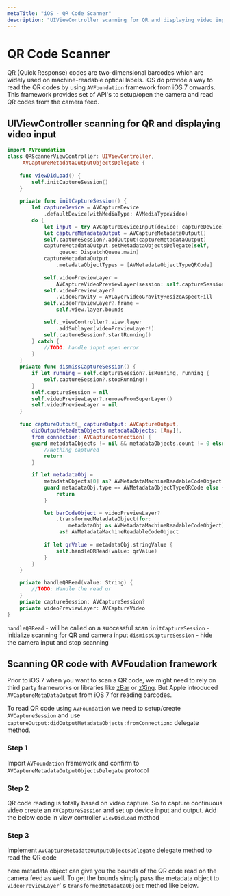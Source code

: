 ```yaml
---
metaTitle: "iOS - QR Code Scanner"
description: "UIViewController scanning for QR and displaying video input, Scanning QR code with AVFoudation framework"
---
```


# QR Code Scanner


QR (Quick Response) codes are two-dimensional barcodes which are widely used on machine-readable optical labels. iOS do provide a way to read the QR codes by using `AVFoundation` framework from iOS 7 onwards. This framework provides set of API's to setup/open the camera and read QR codes from the camera feed.



## UIViewController scanning for QR and displaying video input


```swift
import AVFoundation
class QRScannerViewController: UIViewController,
     AVCaptureMetadataOutputObjectsDelegate {
   
    func viewDidLoad() {
        self.initCaptureSession()
    }
    
    private func initCaptureSession() {
        let captureDevice = AVCaptureDevice
            .defaultDevice(withMediaType: AVMediaTypeVideo)
        do {
            let input = try AVCaptureDeviceInput(device: captureDevice)
            let captureMetadataOutput = AVCaptureMetadataOutput()
            self.captureSession?.addOutput(captureMetadataOutput)
            captureMetadataOutput.setMetadataObjectsDelegate(self,
                 queue: DispatchQueue.main)
            captureMetadataOutput
                .metadataObjectTypes = [AVMetadataObjectTypeQRCode]
            
            self.videoPreviewLayer = 
                AVCaptureVideoPreviewLayer(session: self.captureSession)
            self.videoPreviewLayer?
                .videoGravity = AVLayerVideoGravityResizeAspectFill
            self.videoPreviewLayer?.frame =    
                self.view.layer.bounds

            self._viewController?.view.layer
                .addSublayer(videoPreviewLayer!)
            self.captureSession?.startRunning()
        } catch {
            //TODO: handle input open error
        }
    }
    private func dismissCaptureSession() {
        if let running = self.captureSession?.isRunning, running {
            self.captureSession?.stopRunning()
        }
        self.captureSession = nil
        self.videoPreviewLayer?.removeFromSuperLayer()
        self.videoPreviewLayer = nil
    }
    
    func captureOutput(_ captureOutput: AVCaptureOutput, 
        didOutputMetadataObjects metadataObjects: [Any]!, 
        from connection: AVCaptureConnection) {
        guard metadataObjects != nil && metadataObjects.count != 0 else {
            //Nothing captured
            return
        }

        if let metadataObj = 
            metadataObjects[0] as? AVMetadataMachineReadableCodeObject {
            guard metadataObj.type == AVMetadataObjectTypeQRCode else {
                return
            }

            let barCodeObject = videoPreviewLayer?
                .transformedMetadataObject(for: 
                    metadataObj as AVMetadataMachineReadableCodeObject)
                 as! AVMetadataMachineReadableCodeObject
        
            if let qrValue = metadataObj.stringValue {
                self.handleQRRead(value: qrValue)
            }
        }
    }

    private handleQRRead(value: String) {
        //TODO: Handle the read qr
    }
    private captureSession: AVCaptureSession?
    private videoPreviewLayer: AVCaptureVideo
}

```

`handleQRRead` - will be called on a successful scan
`initCaptureSession` - initialize scanning for QR and camera input
`dismissCaptureSession` - hide the camera input and stop scanning



## Scanning QR code with AVFoudation framework


Prior to iOS 7 when you want to scan a QR code, we might need to rely on third party frameworks or libraries like [zBar](https://github.com/ZBar/ZBar/tree/master/iphone) or [zXing](https://github.com/TheLevelUp/ZXingObjC). But Apple introduced `AVCaptureMetaDataOutput` from iOS 7 for reading barcodes.

To read QR code using `AVFoundation` we need to setup/create `AVCaptureSession` and use `captureOutput:didOutputMetadataObjects:fromConnection:` delegate method.

### Step 1

Import `AVFoundation` framework and confirm to `AVCaptureMetadataOutputObjectsDelegate` protocol

### Step 2

QR code reading is totally based on video capture. So to capture continuous video create an `AVCaptureSession` and set up device input and output. Add the below code in view controller `viewDidLoad` method

### Step 3

Implement `AVCaptureMetadataOutputObjectsDelegate` delegate method to read the QR code

here metadata object can give you the bounds of the QR code read on the camera feed as well. To get the bounds simply pass the metadata object to `videoPreviewLayer`' s `transformedMetadataObject` method like below.

